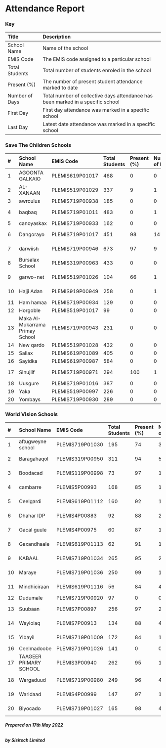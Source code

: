 # Attendance Report

### Key

| Title | Description |
| :------ |:------ |
| School Name | Name of the school |
| EMIS Code | The EMIS code assigned to a particular school |
| Total Students | Total number of students enroled in the school |
| Present (%) | The number of present student attendance marked to date|
| Number of Days | Total number of collective days attendance has been marked in a specific school |
| First Day | First day attendance was marked in a specific school |
| Last Day | Latest date attendance was marked in a specific school |

### Save The Children Schools

| # | School Name | EMIS Code | Total Students | Present (%)|Number of Days|First Day | Last Day |
| :------ |:------ |:------ |:------ |:------ |:-----|:---:|:---:|
| 1 | AGOONTA GALKAIO | PLEMIS619P01017 | 468| 0|0|-| - |
| 2 | AL- XANAAN | PLEMIS519P01029 | 337 | 9|1|2022-02-07| - |
| 3 | awrculus | PLEMIS719P00938 | 185 | 0 |0|-| - |
| 4 | baqbaq | PLEMIS719P01011 | 483 | 0 |1|2022-02-08| - |
| 5 | canoyaskax | PLEMIS719P00933 | 162 | 0 |0|-| - |
| 6 | Dangorayo | PLEMIS719P01017 | 451 | 98 |14|2022-04-22|  2022-05-10 |
| 7 | darwiish | PLEMIS719P00946 | 673 | 97 |9|2022-04-10| 2022-05-10 |
| 8 | Bursalax School | PLEMIS319P00963 | 433 | 0 |0|-| - |
| 9 | garwo-net | PLEMIS519P01026 | 104| 66 | 1| 2022-03-30| - |
| 10 | Hajji Adan | PLEMIS919P00949 | 258 | 0 |1| 2022-04-02| - |
| 11 | Ham hamaa | PLEMIS719P00934 | 129 | 0 |0|-| - |
| 12 | Horgoble | PLEMIS519P01017 | 99 | 0  |0|-| - |
| 13 | Maka Al-Mukarrama Primay School | PLEMIS719P00943 | 231 | 0 |0|-| - |
| 14 | New qardo | PLEMIS519P01028 | 432 | 0 |0|-| - |
| 15 | Sallax | PLEMIS619P01089 | 405 | 0 |0|-| - |
| 16 | Sayidka | PLEMIS619P00987 | 584 | 0 |0|-| - |
| 17 | Sinujiif | PLEMIS719P00971 | 294 | 100 |1|2022-04-20| - |
| 18 | Uusgure | PLEMIS719P01016 | 387 | 0 |0|-| - |
| 19 | Yaka | PLEMIS519P00997 | 226 | 0 |0|-| - |
| 20 | Yombays | PLEMIS719P00930 | 289 | 0 |0|-| - |

### World Vision Schools

| # | School Name | EMIS Code | Total Students | Present (%)|Number of Days|First Day | Last Day |
| :------ |:------ |:------ |:------ |:------ |:-----|:---:|:---:|
| 1 | aftugweyne school | PLEMIS719P01030 | 195 | 74 |3|2022-02-14| 2022-04-08 |
| 2 | Baragahaqol | PLEMIS319P00950  | 311 | 94 |5|2022-03-31| 2022-04-15 |
| 3 | Boodacad| PLEMIS119P00998 | 73 | 97 |16|2022-04-01| 2022-05-07 |
| 4 | cambarre | PLEMIS5P00993 | 168 | 85 |19|2022-03-28| 2022-04-20 |
| 5 | Ceelgardi | PLEMIS619P01112 | 160 | 92 |15|2022-03-26| 2022-04-17 |
| 6 | Dhahar IDP | PLEMIS4P00883 | 92 | 88 |28|2022-03-31| 2022-05-11 |
| 7 | Gacal guule | PLEMIS4P00975 | 60 | 87 |15|2022-03-31| 2022-04-29 |
| 8 | Gaxandhaale | PLEMIS619P01113 | 62 | 91 |1|2022-03-26| - |
| 9 | KABAAL | PLEMIS719P01034 | 265 | 95 |23|2022-03-30| 2022-05-08 |
| 10 | Maraye | PLEMIS719P01036 | 250 | 99 |13|2022-03-30| 2022-04-25 |
| 11 | Mindhiciraan | PLEMIS619P01116 | 56 | 84 |4|2021-08-08| 2022-04-14 |
| 12 | Dudumale | PLEMIS719P00920 | 97 | 0 |0|-| - |
| 13 | Suubaan  | PLEMIS7P00897 | 256 | 97 |28|2022-03-25| 2022-04-27 |
| 14 | Waylolaq | PLEMIS7P00913 | 134 | 88 |4|2022-03-28| 2022-05-11 |
| 15 | Yibayil | PLEMIS719P01009 | 172 | 84 |14|2022-03-31| 2022-04-23 |
| 16 | Ceelmadoobe | PLEMIS719P01026 | 141 | 0 |0|-| - |
| 17 | TAAGEER PRIMARY SCHOOL | PLEMIS3P00940 | 262 | 95 |15|2022-04-02| 2022-04-26 |
| 18 | Wargaduud | PLEMIS719P00980 | 249 | 96 |4|2022-03-28| 2022-04-09 |
| 19 | Waridaad | PLEMIS4P00999 | 147 | 97 | 17|2022-03-31| 2022-05-08|
| 20 | Biyocado | PLEMIS719P01027 | 165 | 98 | 4 |2022-03-30| 2022-04-22 |

###### **Prepared on 17th May 2022**

###### **by Sisitech Limited**
